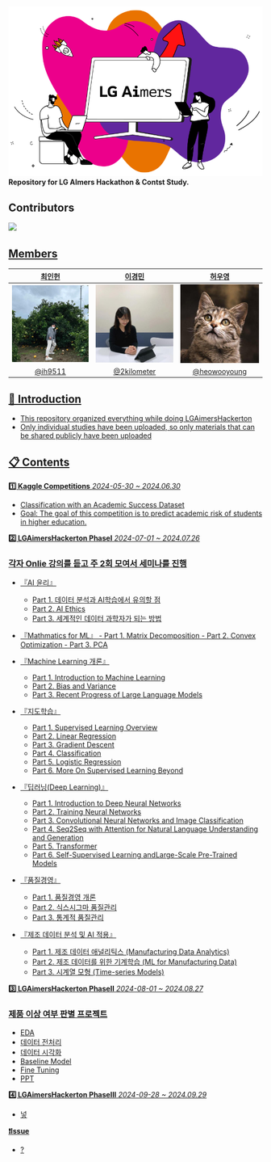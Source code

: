 ![LG AImers Hackathon](https://github.com/heowooyoung/LGAimersHackerton/blob/gh-pages/images/LG_image.jpg)   
**Repository for LG AImers Hackathon & Contst Study.** 

## Contributors
<a href="https://github.com/heowooyoung/LGAimersHackerton/graphs/contributors">
  <img src="https://contrib.rocks/image?repo=heowooyoung/LGAimersHackerton" />

## Members
| 최인헌 | 이경민 | 허우영 |
|:----------:|:----------:|:----------:|
| <img width="160px" src="https://github.com/heowooyoung/LGAimersHackerton/blob/gh-pages/images/ihc.jpg" /> | <img width="160px" src=https://github.com/heowooyoung/LGAimersHackerton/blob/gh-pages/images/lkm.jpg /> | <img width="160px" src=https://github.com/heowooyoung/LGAimersHackerton/blob/gh-pages/images/hwy.jpg />
| [@ih9511](https://github.com/2kilometer) | [@2kilometer](https://github.com/2kilometer) | [@heowooyoung](https://github.com/heowooyoung)


<!--<div align="left">
    <h2>🛠️ Tech Stacks</h2>
    <div>
        <img src="https://img.shields.io/badge/python-3776AB?style=flat&logo=python&logoColor=white"/>
        <img src="https://img.shields.io/badge/MySQL-4479A1?style=flat&logo=MySQL&logoColor=white"/>
        <img src="https://img.shields.io/badge/Selenium-43B02A?style=flat&logo=Selenium&logoColor=white"/>
        <img src="https://img.shields.io/badge/VisualStudioCode-007ACC?style=flat&logo=VisualStudioCode&logoColor=white"/>
        <br/>
        <img src="https://img.shields.io/badge/Discord-5865F2?style=flat&logo=Discord&logoColor=white">
        <img src="https://img.shields.io/badge/Github-181717?style=flat&logo=Github&logoColor=white">
        <img src="https://img.shields.io/badge/Streamlit-FF4B4B?style=flat&logo=Streamlit&logoColor=white"/>
    </div>
</div>
<br><br>-->

## 👋 Introduction
   * This repository organized everything while doing LGAimersHackerton
   * Only individual studies have been uploaded, so only materials that can be shared publicly have been uploaded

## 📋 Contents
**1️⃣ Kaggle Competitions** *2024-05-30 ~ 2024.06.30*
   * Classification with an Academic Success Dataset
   * Goal: The goal of this competition is to predict academic risk of students in higher education.

**2️⃣ LGAimersHackerton PhaseⅠ** *2024-07-01 ~ 2024.07.26*
   ### 각자 Onlie 강의를 듣고 주 2회 모여서 세미나를 진행 
   * 『AI 윤리』
     - Part 1. 데이터 분석과 AI학습에서 유의할 점
     - Part 2. AI Ethics
     - Part 3. 세계적인 데이터 과학자가 되는 방법
    
   * 『Mathmatics for ML』
    - Part 1. Matrix Decomposition
    - Part 2. Convex Optimization
    - Part 3. PCA

   * 『Machine Learning 개론』
     - Part 1. Introduction to Machine Learning
     - Part 2. Bias and Variance
     - Part 3. Recent Progress of Large Language Models

   * 『지도학습』 
     - Part 1. Supervised Learning Overview
     - Part 2. Linear Regression
     - Part 3. Gradient Descent
     - Part 4. Classification
     - Part 5. Logistic Regression
     - Part 6. More On Supervised Learning Beyond

   * 『딥러닝(Deep Learning)』 
     - Part 1. Introduction to Deep Neural Networks
     - Part 2. Training Neural Networks
     - Part 3. Convolutional Neural Networks and Image Classification
     - Part 4. Seq2Seq with Attention for Natural Language Understanding and Generation
     - Part 5. Transformer
     - Part 6. Self-Supervised Learning andLarge-Scale Pre-Trained Models

   * 『품질경영』 
     - Part 1. 품질경영 개론
     - Part 2. 식스시그마 품질관리
     - Part 3. 통계적 품질관리

   * 『제조 데이터 분석 및 AI 적용』 
     - Part 1. 제조 데이터 애널리틱스 (Manufacturing Data Analytics)
     - Part 2. 제조 데이터를 위한 기계학습 (ML for Manufacturing Data)
     - Part 3. 시계열 모형 (Time-series Models)

**3️⃣ LGAimersHackerton PhaseⅡ** *2024-08-01 ~ 2024.08.27*
  ### 제품 이상 여부 판별 프로젝트 
   * EDA
   * 데이터 전처리
   * 데이터 시각화
   * Baseline Model
   * Fine Tuning
   * PPT

**4️⃣ LGAimersHackerton PhaseⅢ** *2024-09-28 ~ 2024.09.29*
   * 넣   

**❗Issue**
   * ?    
